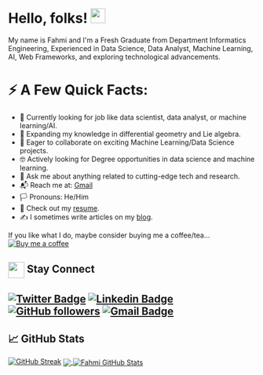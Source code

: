 <!-- More info, tips and tricks for making GitHub Profile README can be found in my article at https://towardsdatascience.com/build-a-stunning-readme-for-your-github-profile-9b80434fe5d7 -->

# Hello, folks! <img src="https://raw.githubusercontent.com/MartinHeinz/MartinHeinz/master/wave.gif" width="30px" height="30px" />

My name is Fahmi and I'm a Fresh Graduate from Department Informatics Engineering, Experienced in Data Science, Data Analyst, Machine Learning, AI, Web Frameworks, and exploring technological advancements.

# ⚡ A Few Quick Facts:

- 🔬 Currently looking for job like data scientist, data analyst, or machine learning/AI.
- 🧮 Expanding my knowledge in differential geometry and Lie algebra.
- 🤝 Eager to collaborate on exciting Machine Learning/Data Science projects.
- 🤓 Actively looking for Degree opportunities in data science and machine learning.
- 💬 Ask me about anything related to cutting-edge tech and research.
- 📬 Reach me at: [Gmail](mailto:agufahmiajipramana@gmail.com)
- 🏳️ Pronouns: He/Him
- 📄 Check out my [resume](https://agusfahmiajipramana.com/).
- ✍️ I sometimes write articles on my [blog](https://agusfahmiajipramana.com/blogs/).

If you like what I do, maybe consider buying me a coffee/tea...  
[![Buy me a coffee](https://img.shields.io/badge/Buy%20me%20a%20coffee-FF813F?style=flat-square)](https://www.buymeacoffee.com/agfmi)

## <img align="center" src="https://github.com/rajput2107/rajput2107/blob/master/Assets/Handshake.gif" height="33px" /> Stay Connect 

[![Twitter Badge](https://img.shields.io/badge/-@agfmi-1ca0f1?style=flat-square&labelColor=1ca0f1&logo=twitter&logoColor=white&link=https://twitter.com/sakshamtaneja00)](https://twitter.com/agfmi) 
[![Linkedin Badge](https://img.shields.io/badge/-agusfahmiajipramana-blue?style=flat-square&logo=Linkedin&logoColor=white&link=https://www.linkedin.com/in/agusfahmiajipramana/)](https://www.linkedin.com/in/agusfahmiajipramana/) 
[![GitHub followers](https://img.shields.io/github/followers/agusfahmi?label=Follow&style=social)](https://github.com/agusfahmi/?tab=follow)
[![Gmail Badge](https://img.shields.io/badge/-sensai.fahmi1@gmail.com-c14438?style=flat-square&logo=Gmail&logoColor=white&link=mailto:sensai.fahmi1@gmail.com)](mailto:sensai.fahmi1@gmail.com)
---

## &#x1f4c8; GitHub Stats
[![GitHub Streak](https://streak-stats.demolab.com?user=agusfahmi)](https://git.io/streak-stats)
<a href="https://github.com/agusfahmi">
  <img align="center" src="https://github-readme-stats.vercel.app/api/top-langs/?username=agusfahmi&hide=java,html,tex&title_color=ffffff&text_color=c9cacc&icon_color=2bbc8a&bg_color=1d1f21&langs_count=3" />
</a>
<a href="https://github.com/agusfahmi">
  <img align="center" src="https://github-readme-stats.vercel.app/api?username=agusfahmi&show_icons=true&line_height=27&count_private=true&title_color=ffffff&text_color=c9cacc&icon_color=2bbc8a&bg_color=1d1f21" alt="Fahmi GitHub Stats" />
</a>


